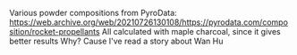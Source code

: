 Various powder compositions from PyroData: https://web.archive.org/web/20210726130108/https://pyrodata.com/composition/rocket-propellants
All calculated with maple charcoal, since it gives better results
Why? Cause I've read a story about Wan Hu
